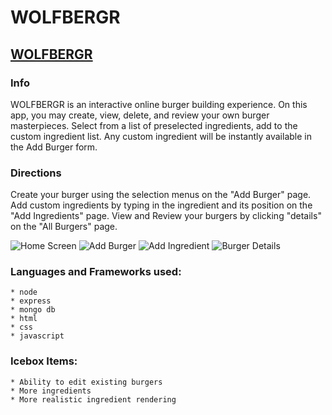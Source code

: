 # WOLFBERGR

## [WOLFBERGR](https://wolfbergr.herokuapp.com/)

### Info
WOLFBERGR is an interactive online burger building experience.
On this app, you may create, view, delete, and review your own burger masterpieces.
Select from a list of preselected ingredients, add to the custom ingredient list.
Any custom ingredient will be instantly available in the Add Burger form.

### Directions

Create your burger using the selection menus on the "Add Burger" page.
Add custom ingredients by typing in the ingredient and its position on the "Add Ingredients" page.
View and Review your burgers by clicking "details" on the "All Burgers" page.

 ![Home Screen](https://i.imgur.com/ZveZf9v.png)
 ![Add Burger](https://i.imgur.com/O23HYWS.png)
 ![Add Ingredient](https://i.imgur.com/w6Vv4hp.png)
 ![Burger Details](https://i.imgur.com/uvz4Si6.png)

### Languages and Frameworks used:
    * node 
    * express
    * mongo db
    * html
    * css
    * javascript

### Icebox Items: 

    * Ability to edit existing burgers
    * More ingredients
    * More realistic ingredient rendering


